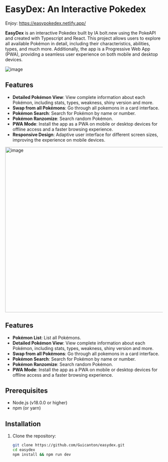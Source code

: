 # EasyDex: An Interactive Pokedex

Enjoy: https://easypokedex.netlify.app/

**EasyDex** is an interactive Pokedex built by IA bolt.new using the PokeAPI and created with Typescript and React. This project allows users to explore all available Pokémon in detail, including their characteristics, abilities, types, and much more. Additionally, the app is a Progressive Web App (PWA), providing a seamless user experience on both mobile and desktop devices.

![image](https://github.com/user-attachments/assets/fd377c78-01bb-4f9a-bbc9-252410111266)

## Features

- **Detailed Pokémon View**: View complete information about each Pokémon, including stats, types, weakness, shiny version and more.
- **Swap from all Pokémons**: Go through all pokemons in a card interface.
- **Pokémon Search**: Search for Pokémon by name or number.
- **Pokémon Ranzomize**: Search random Pokémon.
- **PWA Mode**: Install the app as a PWA on mobile or desktop devices for offline access and a faster browsing experience.
- **Responsive Design**: Adaptive user interface for different screen sizes, improving the experience on mobile devices.


<img width="527" alt="image" src="https://github.com/user-attachments/assets/506ed23d-c201-42c4-bac0-41a9a0112c39">

## Features

- **Pokémon List**: List all Pokémons.
- **Detailed Pokémon View**: View complete information about each Pokémon, including stats, types, weakness, shiny version and more.
- **Swap from all Pokémons**: Go through all pokemons in a card interface.
- **Pokémon Search**: Search for Pokémon by name or number.
- **Pokémon Ranzomize**: Search random Pokémon.
- **PWA Mode**: Install the app as a PWA on mobile or desktop devices for offline access and a faster browsing experience.

## Prerequisites

- Node.js (v18.0.0 or higher)
- npm (or yarn)

## Installation

1. Clone the repository:
   ```bash
   git clone https://github.com/Guicanton/easydex.git
   cd easydex
   npm install && npm run dev
